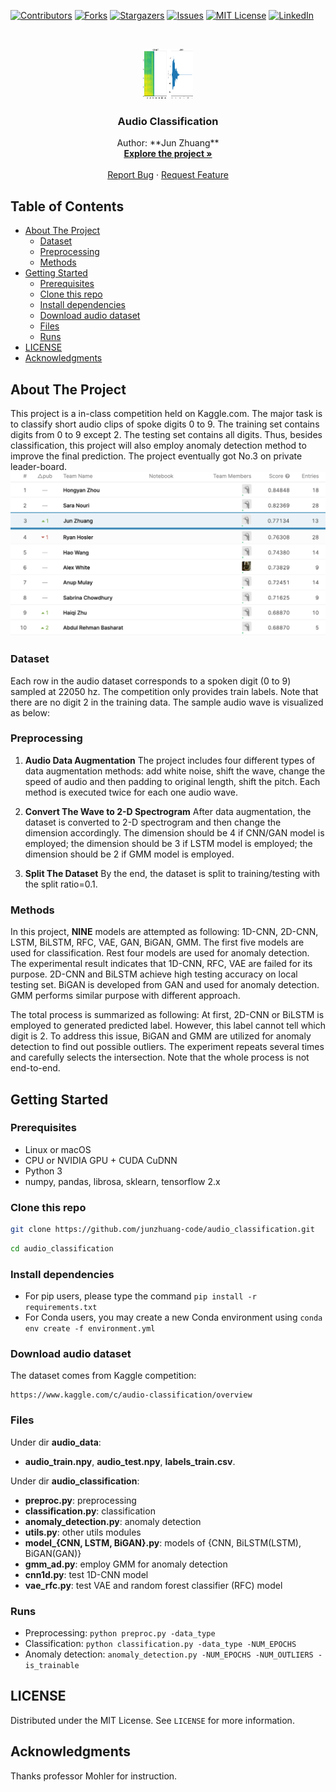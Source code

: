 <!-- PROJECT SHIELDS -->
<!--
*** I'm using markdown "reference style" links for readability.
*** Reference links are enclosed in brackets [ ] instead of parentheses ( ).
*** See the bottom of this document for the declaration of the reference variables
*** for contributors-url, forks-url, etc. This is an optional, concise syntax you may use.
*** https://www.markdownguide.org/basic-syntax/#reference-style-links
*** To avoid retyping too much info. Do a search and replace for the following:
*** github_username, repo_name, twitter_handle, email.
*** ref: https://github.com/othneildrew/Best-README-Template/blob/master/BLANK_README.md
-->
[![Contributors][contributors-shield]][contributors-url]
[![Forks][forks-shield]][forks-url]
[![Stargazers][stars-shield]][stars-url]
[![Issues][issues-shield]][issues-url]
[![MIT License][license-shield]][license-url]
[![LinkedIn][linkedin-shield]][linkedin-url]

<!-- PROJECT LOGO -->
<br />
<p align="center">
  <a href="https://github.com/junzhuang-code/audio_classification">
    <img src="images/audio_wave_7.png" alt="Logo" width="80" height="80">
  </a>
  <h3 align="center">Audio Classification</h3>
  <p align="center">
    Author: **Jun Zhuang**
    <br />
    <a href="https://github.com/junzhuang-code/audio_classification"><strong>Explore the project »</strong></a>
    <br />
    <br />
    <a href="https://github.com/junzhuang-code/audio_classification/issues">Report Bug</a>
    ·
    <a href="https://github.com/junzhuang-code/audio_classification/issues">Request Feature</a>
  </p>
</p>

<!-- TABLE OF CONTENTS -->
## Table of Contents

* [About The Project](#about-the-project)
  * [Dataset](#dataset)
  * [Preprocessing](#preprocessing)
  * [Methods](#methods)
* [Getting Started](#getting-started)
  * [Prerequisites](#prerequisites)
  * [Clone this repo](#clone-this-repo)
  * [Install dependencies](#install-dependencies)
  * [Download audio dataset](#download-audio-dataset)
  * [Files](#files)
  * [Runs](#runs)
* [LICENSE](#license)
* [Acknowledgments](#acknowledgments)


<!-- ABOUT THE PROJECT -->
## About The Project

This project is a in-class competition held on Kaggle.com. The major task is to classify short audio clips of spoke digits 0 to 9. The training set contains digits from 0 to 9 except 2. The testing set contains all digits. Thus, besides classification, this project will also employ anomaly detection method to improve the final prediction. The project eventually got No.3 on private leader-board.
[![Leaderboard Screenshot][leaderboard-screenshot]](https://example.com)

### Dataset

Each row in the audio dataset corresponds to a spoken digit (0 to 9) sampled at 22050 hz. The competition only provides train labels. Note that there are no digit 2 in the training data. The sample audio wave is visualized as below:

### Preprocessing

1. **Audio Data Augmentation**
The project includes four different types of data augmentation methods: add white noise, shift the wave, change the speed of audio and then padding to original length, shift the pitch. Each method is executed twice for each one audio wave.

2. **Convert The Wave to 2-D Spectrogram**
After data augmentation, the dataset is converted to 2-D spectrogram and then change the dimension accordingly. The dimension should be 4 if CNN/GAN model is employed; the dimension should be 3 if LSTM model is employed; the dimension should be 2 if GMM model is employed.

3. **Split The Dataset**
By the end, the dataset is split to training/testing with the split ratio=0.1.

### Methods

In this project, **NINE** models are attempted as following: 1D-CNN, 2D-CNN, LSTM, BiLSTM, RFC, VAE, GAN, BiGAN, GMM. The first five models are used for classification. Rest four models are used for anomaly detection. The experimental result indicates that 1D-CNN, RFC, VAE are failed for its purpose. 2D-CNN and BiLSTM achieve high testing accuracy on local testing set. BiGAN is developed from GAN and used for anomaly detection. GMM performs similar purpose with different approach.

The total process is summarized as following: At first, 2D-CNN or BiLSTM is employed to generated predicted label. However, this label cannot tell which digit is 2. To address this issue, BiGAN and GMM are utilized for anomaly detection to find out possible outliers. The experiment repeats several times and carefully selects the intersection. Note that the whole process is not end-to-end.


<!-- GETTING STARTED -->
## Getting Started

### Prerequisites

* Linux or macOS
* CPU or NVIDIA GPU + CUDA CuDNN
* Python 3
* numpy, pandas, librosa, sklearn, tensorflow 2.x

### Clone this repo

```sh
git clone https://github.com/junzhuang-code/audio_classification.git
```
```sh
cd audio_classification
```

### Install dependencies

* For pip users, please type the command ```pip install -r requirements.txt```
* For Conda users, you may create a new Conda environment using ```conda env create -f environment.yml```

### Download audio dataset

The dataset comes from Kaggle competition:
```
https://www.kaggle.com/c/audio-classification/overview
```

### Files

Under dir **audio_data**:
* **audio_train.npy**, **audio_test.npy**, **labels_train.csv**.

Under dir **audio_classification**:
* **preproc.py**: preprocessing
* **classification.py**: classification
* **anomaly_detection.py**: anomaly detection
* **utils.py**: other utils modules
* **model_{CNN, LSTM, BiGAN}.py**: models of {CNN, BiLSTM(LSTM), BiGAN(GAN)}
* **gmm_ad.py**: employ GMM for anomaly detection
* **cnn1d.py**: test 1D-CNN model
* **vae_rfc.py**: test VAE and random forest classifier (RFC) model

### Runs

* Preprocessing: ```python preproc.py -data_type```
* Classification: ```python classification.py -data_type -NUM_EPOCHS```
* Anomaly detection: ```anomaly_detection.py -NUM_EPOCHS -NUM_OUTLIERS -is_trainable```


<!-- LICENSE -->
## LICENSE

Distributed under the MIT License. See `LICENSE` for more information.


<!-- ACKNOWLEDGEMENTS -->
## Acknowledgments

Thanks professor Mohler for instruction.


<!-- MARKDOWN LINKS & IMAGES -->
<!-- https://www.markdownguide.org/basic-syntax/#reference-style-links -->
[contributors-shield]: https://img.shields.io/github/contributors/junzhuang-code/repo.svg?style=flat-square
[contributors-url]: https://github.com/junzhuang-code/repo/graphs/contributors
[forks-shield]: https://img.shields.io/github/forks/junzhuang-code/repo.svg?style=flat-square
[forks-url]: https://github.com/junzhuang-code/repo/network/members
[stars-shield]: https://img.shields.io/github/stars/junzhuang-code/repo.svg?style=flat-square
[stars-url]: https://github.com/junzhuang-code/repo/stargazers
[issues-shield]: https://img.shields.io/github/issues/junzhuang-code/repo.svg?style=flat-square
[issues-url]: https://github.com/junzhuang-code/repo/issues
[license-shield]: https://img.shields.io/github/license/junzhuang-code/repo.svg?style=flat-square
[license-url]: https://github.com/junzhuang-code/repo/blob/master/LICENSE.txt
[linkedin-shield]: https://img.shields.io/badge/-LinkedIn-black.svg?style=flat-square&logo=linkedin&colorB=555
[linkedin-url]: https://www.linkedin.com/in/jun-zhuang-74800957/
[leaderboard-screenshot]: images/leaderboard_screenshot.png
